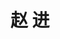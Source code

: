 ---
# Display name

title: 赵 进
user_groups: ["Current Post-Doc"]



organizations:
- name: 2020.07- 

Interests:
- Machine Learning and Numerical solution of PDE

---